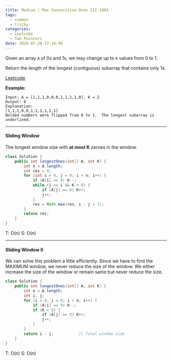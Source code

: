 ```yaml
---
title: Medium | Max Consecutive Ones III 1004
tags:
  - common
  - tricky
categories:
  - Leetcode
  - Two Pointers
date: 2020-07-28 17:14:40
---
```


Given an array `A` of 0s and 1s, we may change up to `K` values from 0 to 1.

Return the length of the longest (contiguous) subarray that contains only 1s. 

[Leetcode](https://leetcode.com/problems/max-consecutive-ones-iii/)

<!--more-->

**Example:**

```
Input: A = [1,1,1,0,0,0,1,1,1,1,0], K = 2
Output: 6
Explanation: 
[1,1,1,0,0,1,1,1,1,1,1]
Bolded numbers were flipped from 0 to 1.  The longest subarray is underlined.
```

---

#### Sliding Window 

The longest window size with **at most K** zeroes in the window.

```java
class Solution {
    public int longestOnes(int[] A, int K) {
        int n = A.length;
        int res = 0;
        for (int i = 0, j = 0; i < n; i++) {
            if (A[i] == 0) K--;
            while (j <= i && K < 0) {
                if (A[j] == 0) K++;
                j++;
            }
            res = Math.max(res, i - j + 1);
        }
        return res;
    }
}
```

T: O(n)			S: O(n)

---

#### Sliding Window II

We can solve this problem a little efficiently. Since we have to find the MAXIMUM window, we never reduce the size of the window. We either increase the size of the window or remain same but never reduce the size.

```java
class Solution {
    public int longestOnes(int[] A, int K) {
        int n = A.length;
        int i, j;
        for (i = 0, j = 0; i < n; i++) {
            if (A[i] == 0) K--;
            if (K < 0) {
                if (A[j] == 0) K++;
                j++;
            }
        }
        return i - j;			// final window size
    }
}
```

T: O(n)			S: O(n)

